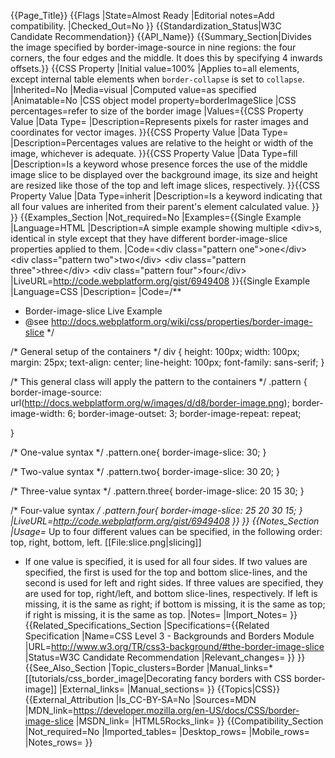 {{Page_Title}}
{{Flags
|State=Almost Ready
|Editorial notes=Add compatibility.
|Checked_Out=No
}}
{{Standardization_Status|W3C Candidate Recommendation}}
{{API_Name}}
{{Summary_Section|Divides the image specified by border-image-source in nine regions: the four corners, the four edges and the middle. It does this by specifying 4 inwards offsets.}}
{{CSS Property
|Initial value=100%
|Applies to=all elements, except internal table elements when <code>border-collapse</code> is set to <code>collapse</code>.
|Inherited=No
|Media=visual
|Computed value=as specified
|Animatable=No
|CSS object model property=borderImageSlice
|CSS percentages=refer to size of the border image
|Values={{CSS Property Value
|Data Type=<number>
|Description=Represents pixels for raster images and coordinates for vector images.
}}{{CSS Property Value
|Data Type=<percentage>
|Description=Percentages values are relative to the height or width of the image, whichever is adequate.
}}{{CSS Property Value
|Data Type=fill
|Description=Is a keyword whose presence forces the use of the middle image slice to be displayed over the background image, its size and height are resized like those of the top and left image slices, respectively.
}}{{CSS Property Value
|Data Type=inherit
|Description=Is a keyword indicating that all four values are inherited from their parent's element calculated value.
}}
}}
{{Examples_Section
|Not_required=No
|Examples={{Single Example
|Language=HTML
|Description=A simple example showing multiple &lt;div&gt;s, identical in style except that they have different border-image-slice properties applied to them.
|Code=&lt;div class="pattern one"&gt;one&lt;/div&gt;
&lt;div class="pattern two"&gt;two&lt;/div&gt;
&lt;div class="pattern three"&gt;three&lt;/div&gt;
&lt;div class="pattern four"&gt;four&lt;/div&gt;
|LiveURL=http://code.webplatform.org/gist/6949408
}}{{Single Example
|Language=CSS
|Description=
|Code=/**
*	Border-image-slice Live Example
*	@see http://docs.webplatform.org/wiki/css/properties/border-image-slice
*/

/* General setup of the containers */
div {
	height: 100px;
	width: 100px;
	margin: 25px; 
	text-align: center;
	line-height: 100px;
	font-family: sans-serif;
}

/* This general class will apply the pattern to the containers */
.pattern {
	border-image-source: url(http://docs.webplatform.org/w/images/d/d8/border-image.png);
	border-image-width: 6;
	border-image-outset: 3;
	border-image-repeat: repeat;

}

/* One-value syntax */
.pattern.one{
	border-image-slice: 30;
}

/* Two-value syntax */
.pattern.two{
	border-image-slice: 30 20;
}

/* Three-value syntax */
.pattern.three{
	border-image-slice: 20 15 30;
}

/* Four-value syntax */
.pattern.four{
	border-image-slice: 25 20 30 15; 
}
|LiveURL=http://code.webplatform.org/gist/6949408
}}
}}
{{Notes_Section
|Usage=* Up to four different values can be specified, in the following order: top, right, bottom, left. [[File:slice.png|slicing]]
* If one value is specified, it is used for all four sides. If two values are specified, the first is used for the top and bottom slice-lines, and the second is used for left and right sides. If three values are specified, they are used for top, right/left, and bottom slice-lines, respectively. If left is missing, it is the same as right; if bottom is missing, it is the same as top; if right is missing, it is the same as top.
|Notes=
|Import_Notes=
}}
{{Related_Specifications_Section
|Specifications={{Related Specification
|Name=CSS Level 3 - Backgrounds and Borders Module
|URL=http://www.w3.org/TR/css3-background/#the-border-image-slice
|Status=W3C Candidate Recommendation
|Relevant_changes=
}}
}}
{{See_Also_Section
|Topic_clusters=Border
|Manual_links=* [[tutorials/css_border_image|Decorating fancy borders with CSS border-image]]
|External_links=
|Manual_sections=
}}
{{Topics|CSS}}
{{External_Attribution
|Is_CC-BY-SA=No
|Sources=MDN
|MDN_link=https://developer.mozilla.org/en-US/docs/CSS/border-image-slice
|MSDN_link=
|HTML5Rocks_link=
}}
{{Compatibility_Section
|Not_required=No
|Imported_tables=
|Desktop_rows=
|Mobile_rows=
|Notes_rows=
}}